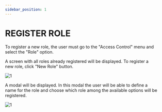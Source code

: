 ```yaml
---
sidebar_position: 1
---
```


# REGISTER ROLE

To register a new role, the user must go to the "Access Control" menu and select the "Role" option.

A screen with all roles already registered will be displayed. To register a new role, click "New Role" button.

![1](./../assets/registernovarole.png)

A modal will be displayed. In this modal the user will be able to define a name for the role and choose which role among the available options will be registered.

![1](./../assets/novatelarole.png)